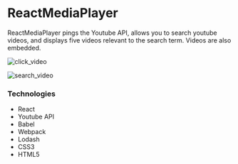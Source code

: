 # ReactMediaPlayer

ReactMediaPlayer pings the Youtube API, allows you to search youtube videos, and displays five videos relevant to the search term. Videos are also embedded.


![click_video](/assets/video-click-example.gif)

![search_video](/assets/search-example-gif.gif)

### Technologies
- React
- Youtube API
- Babel
- Webpack
- Lodash
- CSS3
- HTML5
